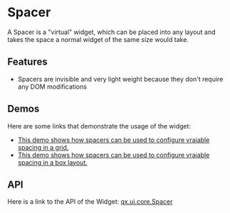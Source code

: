 Spacer
======

A Spacer is a "virtual" widget, which can be placed into any layout and takes the space a normal widget of the same size would take.

Features
--------

-   Spacers are invisible and very light weight because they don't require any DOM modifications

Demos
-----

Here are some links that demonstrate the usage of the widget:

-   [This demo shows how spacers can be used to configure vraiable spacing in a grid.](http://demo.qooxdoo.org/%{version}/demobrowser/#layout~Spacer_Grid.html)
-   [This demo shows how spacers can be used to configure vraiable spacing in a box layout.](http://demo.qooxdoo.org/%{version}/demobrowser/#layout~Spacer_HBox.html)

API
---

Here is a link to the API of the Widget:
[qx.ui.core.Spacer](http://demo.qooxdoo.org/%{version}/apiviewer/index.html#qx.ui.core.Spacer)
